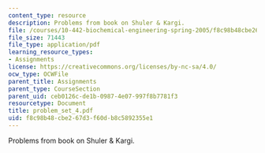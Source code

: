 ```yaml
---
content_type: resource
description: Problems from book on Shuler & Kargi.
file: /courses/10-442-biochemical-engineering-spring-2005/f8c98b48cbe267d3f60db8c5892355e1_problem_set_4.pdf
file_size: 71443
file_type: application/pdf
learning_resource_types:
- Assignments
license: https://creativecommons.org/licenses/by-nc-sa/4.0/
ocw_type: OCWFile
parent_title: Assignments
parent_type: CourseSection
parent_uid: ceb0126c-de1b-0987-4e07-997f8b7781f3
resourcetype: Document
title: problem_set_4.pdf
uid: f8c98b48-cbe2-67d3-f60d-b8c5892355e1
---
```

Problems from book on Shuler & Kargi.